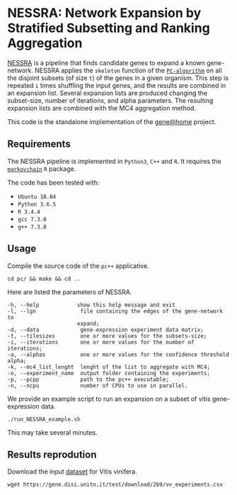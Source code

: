 # NESSRA: Network Expansion by Stratified Subsetting and Ranking Aggregation
[NESSRA](http://journals.sagepub.com/doi/abs/10.1177/089443939100900106) is a pipeline that finds candidate genes to expand a known gene-network.
NESSRA applies the `skeleton` function of the [`PC-algorithm`](https://www.researchgate.net/publication/242448131_Causation_Prediction_and_Search) on all the disjoint subsets (of size `t`) of the genes in a given organism.
This step is repeated `i` times shuffling the input genes, and the results are combined in an expansion list.
Several expansion lists are produced changing the subset-size, number of iterations, and alpha parameters.
The resulting expansion lists are combined with the MC4 aggregation method.

This code is the standalone implementation of the [gene@home](https://gene.disi.unitn.it/test/) project.

## Requirements
The NESSRA pipeline is implemented in `Python3`, `C++` and `R`.
It requires the [`markovchain`](https://cran.r-project.org/web/packages/markovchain/index.html) `R` package.

The code has been tested with:
- `Ubuntu 18.04`
- `Python 3.6.5`
- `R 3.4.4`
- `gcc 7.3.0`
- `g++ 7.3.0`


## Usage
Compile the source code of the `pc++` applicative.
```
cd pc/ && make && cd ..
```
Here are listed the parameters of NESSRA.
```
-h, --help            show this help message and exit
-l, --lgn              file containing the edges of the gene-network to
                      expand;
-d, --data             gene-expression experiment data matrix;
-t, --tilesizes        one or more values for the subsets-size;
-i, --iterations       one or more values for the number of iterations;
-a, --alphas           one or more values for the confidence threshold alpha;
-k, --mc4_list_lenght  lenght of the list to aggregate with MC4;
-o, --experiment_name  output folder containing the experiments;
-p, --pcpp             path to the pc++ executable;
-n, --ncpu             number of CPUs to use in parallel.
```

We provide an example script to run an expansion on a subset of vitis gene-expression data.
```
./run_NESSRA_example.sh
```
This may take several minutes.

## Results reprodution
Download the input [dataset](https://gene.disi.unitn.it/test/download/2b9/vv_experiments.csv) for Vitis vinifera.
```
wget https://gene.disi.unitn.it/test/download/2b9/vv_experiments.csv
```
